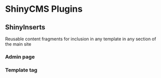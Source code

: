 # ShinyCMS Plugins

## ShinyInserts

Reusable content fragments for inclusion in any template in any section of the main site


### Admin page


### Template tag
